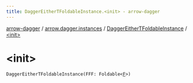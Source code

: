 ```yaml
---
title: DaggerEitherTFoldableInstance.<init> - arrow-dagger
---
```


[arrow-dagger](../../index.html) / [arrow.dagger.instances](../index.html) / [DaggerEitherTFoldableInstance](index.html) / [&lt;init&gt;](./-init-.html)

# &lt;init&gt;

`DaggerEitherTFoldableInstance(FFF: Foldable<`[`F`](index.html#F)`>)`